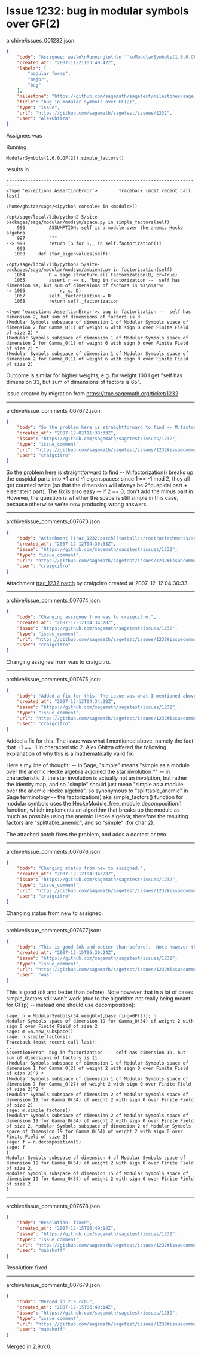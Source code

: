 # Issue 1232: bug in modular symbols over GF(2)

archive/issues_001232.json:
```json
{
    "body": "Assignee: was\n\nRunning\n\n\n```\nModularSymbols(1,6,0,GF(2)).simple_factors()\n```\n\n\nresults in\n\n\n```\n---------------------------------------------------------------------------\n<type 'exceptions.AssertionError'>        Traceback (most recent call last)\n\n/home/ghitza/sage/<ipython console> in <module>()\n\n/opt/sage/local/lib/python2.5/site-packages/sage/modular/modsym/space.py in simple_factors(self)\n    996         ASSUMPTION: self is a module over the anemic Hecke algebra.\n    997         \"\"\"\n--> 998         return [S for S,_ in self.factorization()]\n    999 \n   1000     def star_eigenvalues(self):\n\n/opt/sage/local/lib/python2.5/site-packages/sage/modular/modsym/ambient.py in factorization(self)\n   1064         D = sage.structure.all.Factorization(D, cr=True)\n   1065         assert r == s, \"bug in factorization --  self has dimension %s, but sum of dimensions of factors is %s\\n%s\"%(\n-> 1066             r, s, D)\n   1067         self._factorization = D\n   1068         return self._factorization\n\n<type 'exceptions.AssertionError'>: bug in factorization --  self has dimension 2, but sum of dimensions of factors is 3\n(Modular Symbols subspace of dimension 1 of Modular Symbols space of dimension 2 for Gamma_0(1) of weight 6 with sign 0 over Finite Field of size 2) * \n(Modular Symbols subspace of dimension 1 of Modular Symbols space of dimension 2 for Gamma_0(1) of weight 6 with sign 0 over Finite Field of size 2) * \n(Modular Symbols subspace of dimension 1 of Modular Symbols space of dimension 2 for Gamma_0(1) of weight 6 with sign 0 over Finite Field of size 2)\n```\n\n\nOutcome is similar for higher weights, e.g. for weight 100 I get \"self has dimension 33, but sum of dimensions of factors is 65\".\n\n\nIssue created by migration from https://trac.sagemath.org/ticket/1232\n\n",
    "created_at": "2007-11-21T03:49:42Z",
    "labels": [
        "modular forms",
        "major",
        "bug"
    ],
    "milestone": "https://github.com/sagemath/sagetest/milestones/sage-2.9",
    "title": "bug in modular symbols over GF(2)",
    "type": "issue",
    "url": "https://github.com/sagemath/sagetest/issues/1232",
    "user": "AlexGhitza"
}
```
Assignee: was

Running


```
ModularSymbols(1,6,0,GF(2)).simple_factors()
```


results in


```
---------------------------------------------------------------------------
<type 'exceptions.AssertionError'>        Traceback (most recent call last)

/home/ghitza/sage/<ipython console> in <module>()

/opt/sage/local/lib/python2.5/site-packages/sage/modular/modsym/space.py in simple_factors(self)
    996         ASSUMPTION: self is a module over the anemic Hecke algebra.
    997         """
--> 998         return [S for S,_ in self.factorization()]
    999 
   1000     def star_eigenvalues(self):

/opt/sage/local/lib/python2.5/site-packages/sage/modular/modsym/ambient.py in factorization(self)
   1064         D = sage.structure.all.Factorization(D, cr=True)
   1065         assert r == s, "bug in factorization --  self has dimension %s, but sum of dimensions of factors is %s\n%s"%(
-> 1066             r, s, D)
   1067         self._factorization = D
   1068         return self._factorization

<type 'exceptions.AssertionError'>: bug in factorization --  self has dimension 2, but sum of dimensions of factors is 3
(Modular Symbols subspace of dimension 1 of Modular Symbols space of dimension 2 for Gamma_0(1) of weight 6 with sign 0 over Finite Field of size 2) * 
(Modular Symbols subspace of dimension 1 of Modular Symbols space of dimension 2 for Gamma_0(1) of weight 6 with sign 0 over Finite Field of size 2) * 
(Modular Symbols subspace of dimension 1 of Modular Symbols space of dimension 2 for Gamma_0(1) of weight 6 with sign 0 over Finite Field of size 2)
```


Outcome is similar for higher weights, e.g. for weight 100 I get "self has dimension 33, but sum of dimensions of factors is 65".


Issue created by migration from https://trac.sagemath.org/ticket/1232





---

archive/issue_comments_007672.json:
```json
{
    "body": "So the problem here is straightforward to find -- M.factorization() breaks up the cuspidal parts into +1 and -1 eigenspaces; since 1 == -1 mod 2, they all get counted twice (so that the dimension will always be 2*cuspidal part + eisenstein part). The fix is also easy -- if 2 == 0, don't add the minus part in. However, the question is whether the space is still simple in this case, because otherwise we're now producing wrong answers.",
    "created_at": "2007-12-02T11:38:33Z",
    "issue": "https://github.com/sagemath/sagetest/issues/1232",
    "type": "issue_comment",
    "url": "https://github.com/sagemath/sagetest/issues/1232#issuecomment-7672",
    "user": "craigcitro"
}
```

So the problem here is straightforward to find -- M.factorization() breaks up the cuspidal parts into +1 and -1 eigenspaces; since 1 == -1 mod 2, they all get counted twice (so that the dimension will always be 2*cuspidal part + eisenstein part). The fix is also easy -- if 2 == 0, don't add the minus part in. However, the question is whether the space is still simple in this case, because otherwise we're now producing wrong answers.



---

archive/issue_comments_007673.json:
```json
{
    "body": "Attachment [trac_1232.patch](tarball://root/attachments/some-uuid/ticket1232/trac_1232.patch) by craigcitro created at 2007-12-12 04:30:33",
    "created_at": "2007-12-12T04:30:33Z",
    "issue": "https://github.com/sagemath/sagetest/issues/1232",
    "type": "issue_comment",
    "url": "https://github.com/sagemath/sagetest/issues/1232#issuecomment-7673",
    "user": "craigcitro"
}
```

Attachment [trac_1232.patch](tarball://root/attachments/some-uuid/ticket1232/trac_1232.patch) by craigcitro created at 2007-12-12 04:30:33



---

archive/issue_comments_007674.json:
```json
{
    "body": "Changing assignee from was to craigcitro.",
    "created_at": "2007-12-12T04:34:28Z",
    "issue": "https://github.com/sagemath/sagetest/issues/1232",
    "type": "issue_comment",
    "url": "https://github.com/sagemath/sagetest/issues/1232#issuecomment-7674",
    "user": "craigcitro"
}
```

Changing assignee from was to craigcitro.



---

archive/issue_comments_007675.json:
```json
{
    "body": "Added a fix for this. The issue was what I mentioned above, namely the fact that +1 == -1 in characteristic 2. Alex Ghitza offered the following explanation of why this is a mathematically valid fix:\n\nHere's my line of thought:\n-- in Sage, \"simple\" means \"simple as a module over the anemic Hecke\nalgebra adjoined the star involution *\"\n-- in characteristic 2, the star involution is actually not an\ninvolution, but rather the identity map, and so \"simple\" should just\nmean \"simple as a module over the anemic Hecke algebra\", so synonymous\nto \"splittable_anemic\" in Sage terminology\n-- the factorization() aka simple_factors() function for modular\nsymbols uses the HeckeModule_free_module.decomposition() function,\nwhich implements an algorithm that breaks up the module as much as\npossible using the anemic Hecke algebra; therefore the resulting\nfactors are \"splittable_anemic\", and so \"simple\" (for char 2).\n\nThe attached patch fixes the problem, and adds a doctest or two.",
    "created_at": "2007-12-12T04:34:28Z",
    "issue": "https://github.com/sagemath/sagetest/issues/1232",
    "type": "issue_comment",
    "url": "https://github.com/sagemath/sagetest/issues/1232#issuecomment-7675",
    "user": "craigcitro"
}
```

Added a fix for this. The issue was what I mentioned above, namely the fact that +1 == -1 in characteristic 2. Alex Ghitza offered the following explanation of why this is a mathematically valid fix:

Here's my line of thought:
-- in Sage, "simple" means "simple as a module over the anemic Hecke
algebra adjoined the star involution *"
-- in characteristic 2, the star involution is actually not an
involution, but rather the identity map, and so "simple" should just
mean "simple as a module over the anemic Hecke algebra", so synonymous
to "splittable_anemic" in Sage terminology
-- the factorization() aka simple_factors() function for modular
symbols uses the HeckeModule_free_module.decomposition() function,
which implements an algorithm that breaks up the module as much as
possible using the anemic Hecke algebra; therefore the resulting
factors are "splittable_anemic", and so "simple" (for char 2).

The attached patch fixes the problem, and adds a doctest or two.



---

archive/issue_comments_007676.json:
```json
{
    "body": "Changing status from new to assigned.",
    "created_at": "2007-12-12T04:34:28Z",
    "issue": "https://github.com/sagemath/sagetest/issues/1232",
    "type": "issue_comment",
    "url": "https://github.com/sagemath/sagetest/issues/1232#issuecomment-7676",
    "user": "craigcitro"
}
```

Changing status from new to assigned.



---

archive/issue_comments_007677.json:
```json
{
    "body": "This is good (ok and better than before).  Note however that in a lot of cases simple_factors still won't work (due to the algorithm not really being meant for GF(p) -- instead one should use decomposition):\n\n\n```\nsage: n = ModularSymbols(54,weight=2,base_ring=GF(2)); n\nModular Symbols space of dimension 19 for Gamma_0(54) of weight 2 with sign 0 over Finite Field of size 2\nsage: m =n.new_subspace()\nsage: n.simple_factors()\nTraceback (most recent call last):\n...\nAssertionError: bug in factorization --  self has dimension 19, but sum of dimensions of factors is 11\n(Modular Symbols subspace of dimension 1 of Modular Symbols space of dimension 1 for Gamma_0(2) of weight 2 with sign 0 over Finite Field of size 2)^7 * \n(Modular Symbols subspace of dimension 1 of Modular Symbols space of dimension 7 for Gamma_0(27) of weight 2 with sign 0 over Finite Field of size 2)^2 * \n(Modular Symbols subspace of dimension 2 of Modular Symbols space of dimension 19 for Gamma_0(54) of weight 2 with sign 0 over Finite Field of size 2)\nsage: m.simple_factors()\n[Modular Symbols subspace of dimension 2 of Modular Symbols space of dimension 19 for Gamma_0(54) of weight 2 with sign 0 over Finite Field of size 2, Modular Symbols subspace of dimension 2 of Modular Symbols space of dimension 19 for Gamma_0(54) of weight 2 with sign 0 over Finite Field of size 2]\nsage: f = n.decomposition(5)\nsage: f\n[\nModular Symbols subspace of dimension 4 of Modular Symbols space of dimension 19 for Gamma_0(54) of weight 2 with sign 0 over Finite Field of size 2,\nModular Symbols subspace of dimension 15 of Modular Symbols space of dimension 19 for Gamma_0(54) of weight 2 with sign 0 over Finite Field of size 2\n]\n```\n",
    "created_at": "2007-12-15T06:30:24Z",
    "issue": "https://github.com/sagemath/sagetest/issues/1232",
    "type": "issue_comment",
    "url": "https://github.com/sagemath/sagetest/issues/1232#issuecomment-7677",
    "user": "was"
}
```

This is good (ok and better than before).  Note however that in a lot of cases simple_factors still won't work (due to the algorithm not really being meant for GF(p) -- instead one should use decomposition):


```
sage: n = ModularSymbols(54,weight=2,base_ring=GF(2)); n
Modular Symbols space of dimension 19 for Gamma_0(54) of weight 2 with sign 0 over Finite Field of size 2
sage: m =n.new_subspace()
sage: n.simple_factors()
Traceback (most recent call last):
...
AssertionError: bug in factorization --  self has dimension 19, but sum of dimensions of factors is 11
(Modular Symbols subspace of dimension 1 of Modular Symbols space of dimension 1 for Gamma_0(2) of weight 2 with sign 0 over Finite Field of size 2)^7 * 
(Modular Symbols subspace of dimension 1 of Modular Symbols space of dimension 7 for Gamma_0(27) of weight 2 with sign 0 over Finite Field of size 2)^2 * 
(Modular Symbols subspace of dimension 2 of Modular Symbols space of dimension 19 for Gamma_0(54) of weight 2 with sign 0 over Finite Field of size 2)
sage: m.simple_factors()
[Modular Symbols subspace of dimension 2 of Modular Symbols space of dimension 19 for Gamma_0(54) of weight 2 with sign 0 over Finite Field of size 2, Modular Symbols subspace of dimension 2 of Modular Symbols space of dimension 19 for Gamma_0(54) of weight 2 with sign 0 over Finite Field of size 2]
sage: f = n.decomposition(5)
sage: f
[
Modular Symbols subspace of dimension 4 of Modular Symbols space of dimension 19 for Gamma_0(54) of weight 2 with sign 0 over Finite Field of size 2,
Modular Symbols subspace of dimension 15 of Modular Symbols space of dimension 19 for Gamma_0(54) of weight 2 with sign 0 over Finite Field of size 2
]
```




---

archive/issue_comments_007678.json:
```json
{
    "body": "Resolution: fixed",
    "created_at": "2007-12-15T06:49:14Z",
    "issue": "https://github.com/sagemath/sagetest/issues/1232",
    "type": "issue_comment",
    "url": "https://github.com/sagemath/sagetest/issues/1232#issuecomment-7678",
    "user": "mabshoff"
}
```

Resolution: fixed



---

archive/issue_comments_007679.json:
```json
{
    "body": "Merged in 2.9.rc0.",
    "created_at": "2007-12-15T06:49:14Z",
    "issue": "https://github.com/sagemath/sagetest/issues/1232",
    "type": "issue_comment",
    "url": "https://github.com/sagemath/sagetest/issues/1232#issuecomment-7679",
    "user": "mabshoff"
}
```

Merged in 2.9.rc0.
